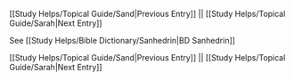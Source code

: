 [[Study Helps/Topical Guide/Sand|Previous Entry]]  ||  [[Study Helps/Topical Guide/Sarah|Next Entry]]

 See [[Study Helps/Bible Dictionary/Sanhedrin|BD Sanhedrin]]

[[Study Helps/Topical Guide/Sand|Previous Entry]]  ||  [[Study Helps/Topical Guide/Sarah|Next Entry]]